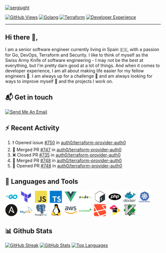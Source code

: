 [![sergiught](https://i.imgur.com/0qZ8DtG.png)][1]

[![GitHub Views](https://komarev.com/ghpvc/?username=sergiught&style=for-the-badge&color=FAD230)][1]
[![Golang](https://img.shields.io/badge/Golang-♥-blue?logo=go&style=for-the-badge&color=0A84FF)][1]
[![Terraform](https://img.shields.io/badge/Terraform-♥-blue?logo=terraform&style=for-the-badge&color=9400FF)][1]
[![Developer Experience](https://img.shields.io/badge/Developer%20Experience-♥-blue?logo=github&style=for-the-badge&color=red)][1]

---

## Hi there 👋,

I am a senior software engineer currently living in Spain 🇪🇸, with a passion for Go, DevOps, Terraform and Security.
I like to think of myself as the Swiss Army Knife of software engineering - I may not be the best at everything, but
I'm pretty darn good at a lot of things. And when it comes to developer experience, I am all about making life easier
for my fellow engineers :construction_worker:. I am always up for a challenge :mountain_bicyclist: and am always looking
for ways to improve myself :seedling: and the projects I work on.


## 📬 Get in touch

[![Send Me An Email](https://img.shields.io/badge/Send%20Me%20An-EMail-blue?logo=gmail&style=for-the-badge&color=0A84FF)][2]


## :zap: Recent Activity

<!--START_SECTION:activity-->
1. ❗️ Opened issue [#750](https://github.com/auth0/terraform-provider-auth0/issues/750) in [auth0/terraform-provider-auth0](https://github.com/auth0/terraform-provider-auth0)
2. 🎉 Merged PR [#747](https://github.com/auth0/terraform-provider-auth0/pull/747) in [auth0/terraform-provider-auth0](https://github.com/auth0/terraform-provider-auth0)
3. ❌ Closed PR [#735](https://github.com/auth0/terraform-provider-auth0/pull/735) in [auth0/terraform-provider-auth0](https://github.com/auth0/terraform-provider-auth0)
4. 🎉 Merged PR [#748](https://github.com/auth0/terraform-provider-auth0/pull/748) in [auth0/terraform-provider-auth0](https://github.com/auth0/terraform-provider-auth0)
5. 💪 Opened PR [#748](https://github.com/auth0/terraform-provider-auth0/pull/748) in [auth0/terraform-provider-auth0](https://github.com/auth0/terraform-provider-auth0)
<!--END_SECTION:activity-->


## 🧰 Languages and Tools

<div>
  <img src="https://github.com/devicons/devicon/blob/master/icons/go/go-original-wordmark.svg" title="Go" alt="Go" width="40" height="40"/>&nbsp;
  <img src="https://github.com/devicons/devicon/blob/master/icons/terraform/terraform-original.svg" title="Terraform" alt="Terraform" width="40" height="40"/>&nbsp;
  <img src="https://github.com/devicons/devicon/blob/master/icons/javascript/javascript-original.svg" title="Javascript" alt="Javascript" width="40" height="40"/>&nbsp;
  <img src="https://github.com/devicons/devicon/blob/master/icons/typescript/typescript-original.svg" title="TypeScript" alt="TypeScript" width="40" height="40"/>&nbsp;
  <img src="https://github.com/devicons/devicon/blob/master/icons/vuejs/vuejs-original.svg" title="VueJS" alt="VueJS" width="40" height="40"/>&nbsp;
  <img src="https://github.com/devicons/devicon/blob/master/icons/nodejs/nodejs-original-wordmark.svg" title="NodeJS" alt="NodeJS" width="40" height="40"/>&nbsp;
  <img src="https://github.com/devicons/devicon/blob/master/icons/bash/bash-original.svg" title="Bash" alt="Bash" width="40" height="40"/>&nbsp;
  <img src="https://github.com/devicons/devicon/blob/master/icons/php/php-plain.svg" title="PHP" alt="PHP" width="40" height="40"/>&nbsp;
  <img src="https://github.com/devicons/devicon/blob/master/icons/docker/docker-original-wordmark.svg" title="Docker" alt="Docker" width="40" height="40"/>&nbsp;
  <img src="https://github.com/devicons/devicon/blob/master/icons/kubernetes/kubernetes-plain-wordmark.svg" title="Kubernetes" alt="Kubernetes" width="40" height="40"/>&nbsp;
  <img src="https://github.com/devicons/devicon/blob/master/icons/ansible/ansible-original.svg" title="Ansible" alt="Ansible" width="40" height="40"/>&nbsp;
  <img src="https://github.com/devicons/devicon/blob/master/icons/mysql/mysql-original-wordmark.svg" title="MySQL" alt="MySQL" width="40" height="40"/>&nbsp;
  <img src="https://github.com/devicons/devicon/blob/master/icons/postgresql/postgresql-original-wordmark.svg" title="PostgreSQL" alt="PostgreSQL" width="40" height="40"/>&nbsp;
  <img src="https://github.com/devicons/devicon/blob/master/icons/linux/linux-original.svg" title="Linux" alt="Linux" width="40" height="40"/>&nbsp;
  <img src="https://github.com/devicons/devicon/blob/master/icons/amazonwebservices/amazonwebservices-original-wordmark.svg" title="AWS" alt="AWS" width="40" height="40"/>&nbsp;
  <img src="https://github.com/devicons/devicon/blob/master/icons/cucumber/cucumber-plain-wordmark.svg" title="Cucumber" alt="Cucumber" width="40" height="40"/>&nbsp;
  <img src="https://github.com/devicons/devicon/blob/master/icons/laravel/laravel-plain.svg" title="Laravel" alt="Laravel" width="40" height="40"/>&nbsp;
  <img src="https://github.com/devicons/devicon/blob/master/icons/jetbrains/jetbrains-original.svg" title="JetBrains" alt="JetBrains" width="40" height="40"/>&nbsp;
  <img src="https://github.com/devicons/devicon/blob/master/icons/vim/vim-original.svg" title="Vim" alt="Vim" width="40" height="40"/>&nbsp;
</div>

## :bar_chart: Github Stats

[![GitHub Streak](https://streak-stats.demolab.com?user=sergiught&theme=vue&hide_border=true&date_format=%5BY%20%5DM%20j&background=00000000)][1]
[![GitHub Stats](https://github-readme-stats.vercel.app/api?username=sergiught&hide_title=true&count_private=true&show_icons=true&theme=vue&bg_color=00000000&text_color=4cbc8a&hide_border=true)][1]
[![Top Languages](https://github-readme-stats.vercel.app/api/top-langs/?username=sergiught&hide_title=true&layout=compact&hide=html&theme=vue&bg_color=00000000&text_color=4cbc8a&hide_border=true)][1]


<!-- Links --->
[1]: https://github.com/sergiught
[2]: mailto:mail[at]sergiu[dot]dev
